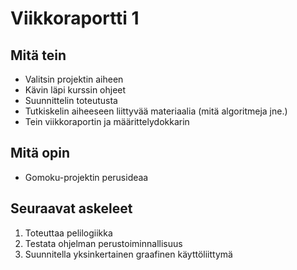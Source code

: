 # Viikkoraportti 1

## Mitä tein
- Valitsin projektin aiheen
- Kävin läpi kurssin ohjeet
- Suunnittelin toteutusta
- Tutkiskelin aiheeseen liittyvää materiaalia (mitä algoritmeja jne.)
- Tein viikkoraportin ja määrittelydokkarin

## Mitä opin
- Gomoku-projektin perusideaa

## Seuraavat askeleet
1. Toteuttaa pelilogiikka
2. Testata ohjelman perustoiminnallisuus
3. Suunnitella yksinkertainen graafinen käyttöliittymä
